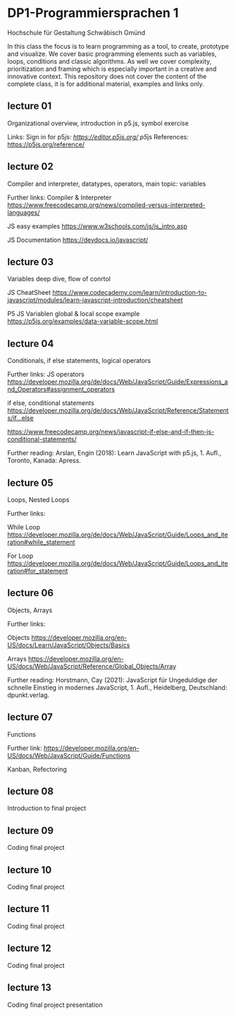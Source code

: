 # DP1-Programmiersprachen 1
Hochschule für Gestaltung Schwäbisch Gmünd

In this class the focus is to learn programming as a tool, to create, prototype and visualize.
We cover basic programming elements such as variables, loops, conditions and classic algorithms.
As well we cover complexity, prioritization and framing which is especially important in a creative and innovative context. This repository does not cover the content of the complete class, it is for additional material, examples and links only.


## lecture 01
Organizational overview, introduction in p5.js, symbol exercise

Links:
Sign in for p5*js: https://editor.p5js.org/
p5*js References: https://p5js.org/reference/

## lecture 02
Compiler and interpreter, datatypes, operators, main topic: variables

Further links:
Compiler & Interpreter
https://www.freecodecamp.org/news/compiled-versus-interpreted-languages/

JS easy examples
https://www.w3schools.com/js/js_intro.asp

JS Documentation
https://devdocs.io/javascript/

## lecture 03
Variables deep dive, flow of conrtol

JS CheatSheet
https://www.codecademy.com/learn/introduction-to-javascript/modules/learn-javascript-introduction/cheatsheet

P5 JS Variablen global & local scope example
https://p5js.org/examples/data-variable-scope.html


## lecture 04
Conditionals, if else statements, logical operators

Further links:
JS operators
https://developer.mozilla.org/de/docs/Web/JavaScript/Guide/Expressions_and_Operators#assignment_operators

if else, conditional statements
https://developer.mozilla.org/de/docs/Web/JavaScript/Reference/Statements/if...else

https://www.freecodecamp.org/news/javascript-if-else-and-if-then-js-conditional-statements/

Further reading:
Arslan, Engin (2018): Learn JavaScript with p5.js, 1. Aufl., Toronto, Kanada: Apress.


## lecture 05
Loops, Nested Loops

Further links:

While Loop
https://developer.mozilla.org/de/docs/Web/JavaScript/Guide/Loops_and_iteration#while_statement

For Loop
https://developer.mozilla.org/de/docs/Web/JavaScript/Guide/Loops_and_iteration#for_statement

## lecture 06
Objects, Arrays

Further links:

Objects
https://developer.mozilla.org/en-US/docs/Learn/JavaScript/Objects/Basics

Arrays
https://developer.mozilla.org/en-US/docs/Web/JavaScript/Reference/Global_Objects/Array

Further reading:
Horstmann, Cay (2021): JavaScript für Ungeduldige der schnelle Einstieg in modernes JavaScript, 1. Aufl., Heidelberg, Deutschland: dpunkt.verlag.

## lecture 07
Functions  

Further link:
https://developer.mozilla.org/en-US/docs/Web/JavaScript/Guide/Functions

Kanban, Refectoring

## lecture 08
Introduction to final project

## lecture 09
Coding final project 

## lecture 10
Coding final project

## lecture 11
Coding final project

## lecture 12
Coding final project

## lecture 13
Coding final project presentation

